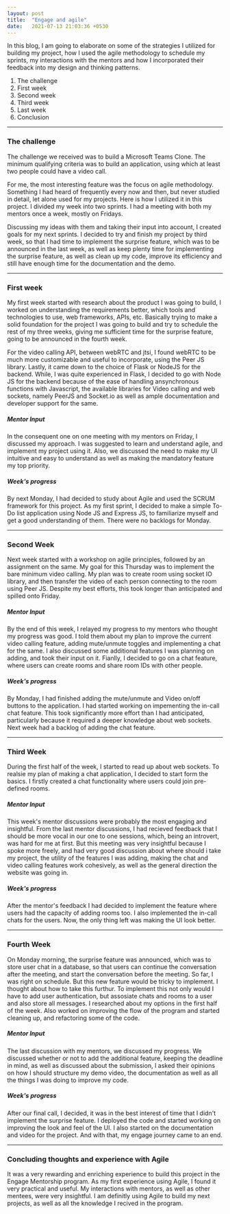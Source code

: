 ```yaml
---
layout: post
title:  "Engage and agile"
date:   2021-07-13 21:03:36 +0530
---
```


In this blog, I am going to elaborate on some of the strategies I utilized for building my project, how I used the agile methodology to schedule my sprints, my interactions with the mentors and how I incorporated their feedback into my design and thinking patterns.

1. The challenge 
2. First week
3. Second week
4. Third week
5. Last week
6. Conclusion

<hr>

### The challenge

The challenge we received was to build a Microsoft Teams Clone. The minimum qualifying criteria was to build an application, using which at least two people could have a video call.

For me, the most interesting feature was the focus on agile methodology. Something I had heard of frequently every now and then, but never studied in detail, let alone used for my projects. Here is how I utilized it in this project. I divided my week into two sprints. I had a meeting with both my mentors once a week, mostly on Fridays.

Discussing my ideas with them and taking their input into account, I created goals for my next sprints. I decided to try and finish my project by third week, so that I had time to implement the surprise feature, which was to be announced in the last week, as well as keep plenty time for implementing the surprise feature, as well as clean up my code, improve its efficiency and still have enough time for the documentation and the demo. 

<hr>

### First week
My first week started with research about the product I was going to build, I worked on understanding the requirements better, which tools and technologies to use, web frameworks, APIs, etc. Basically trying to make a solid foundation for the project I was going to build and try to schedule the rest of my three weeks, giving me sufficient time for the surprise feature, going to be announced in the fourth week. 

For the video calling API, between webRTC and jtsi, I found webRTC to be much more customizable and useful to incorporate, using the Peer JS library. Lastly, it came down to the choice of Flask or NodeJS for the backend. While, I was quite experienced in Flask, I decided to go with Node JS for the backend because of the ease of handling ansynchronous functions with Javascript, the available libraries for Video calling and web sockets, namely PeerJS and Socket.io as well as ample documentation and developer support for the same.

##### Mentor Input
In the consequent one on one meeting with my mentors on Friday, I discussed my approach. I was suggested to learn and understand agile, and implement my project using it. Also, we discussed the need to make my UI intuitive and easy to understand as well as making the mandatory feature my top priority.

##### Week's progress
By next Monday, I had decided to study about Agile and used the SCRUM framework for this project. As my first sprint, I decided to make a simple To-Do list application using Node JS and Express JS, to familiarize myself and get a good understanding of them. There were no backlogs for Monday.

<hr>

### Second Week
Next week started with a workshop on agile principles, followed by an assignment on the same. My goal for this Thursday was to implement the bare minimum video calling. My plan was to create room using socket IO library, and then transfer the video of each person connecting to the room using Peer JS. Despite my best efforts, this took longer than anticipated and spilled onto Friday. 

##### Mentor Input
By the end of this week, I relayed my progress to my mentors who thought my progress was good. I told them about my plan to improve the current video calling feature, adding mute/unmute toggles and implementing a chat for the same. I also discussed some additional features I was planning on adding, and took their input on it. Fianlly, I decided to go on a chat feature, where users can create rooms and share room IDs with other people. 

##### Week's progress
By Monday, I had finished adding the mute/unmute and Video on/off buttons to the application. I had started working on impementing the in-call chat feature. This took significantly more effort than I had anticipated, particularly because it required a deeper knowledge about web sockets. Next week had a backlog of adding the chat feature.
<hr>

### Third Week
During the first half of the week, I started to read up about web sockets. To realsie my plan of making a chat application, I decided to start form the basics. I firstly created a chat functionality where users could join pre-defined rooms. 

##### Mentor Input
This week's mentor discussions were probably the most engaging and insightful. From the last mentor discussions, I had recieved feedback that I should be more vocal in our one to one sessions, which, being an introvert, was hard for me at first. But this meeting was very insightful because I spoke more freely, and had very good discussion about where should i take my project, the utility of the features I was adding, making the chat and video calling features work cohesively, as well as the general direction the website was going in. 

##### Week's progress
After the mentor's feedback I had decided to implement the feature where users had the capacity of adding rooms too. I also implemented the in-call chats for the users. Now, the only thing left was making the UI look better.

<hr>

### Fourth Week
On Monday morning, the surprise feature was announced, which was to store user chat in a database, so that users can continue the conversation after the meeting, and start the conversation before the meeting. So far, I was right on schedule. But this new feature would be tricky to implement. I thought about how to take this furthur. To implement this not only would I have to add user authentication, but assosiate chats and rooms to a user and also store all messages. I researched about my options in the first half of the week. Also worked on improving the flow of the program and started cleaning up, and refactoring some of the code.

##### Mentor Input
The last discussion with my mentors, we discussed my progress. We discussed whether or not to add the additional feature, keeping the deadline in mind, as well as discussed about the submission, I asked their opinions on how I should structure my demo video, the documentation as well as all the things I was doing to improve my code.

##### Week's progress
After our final call, I decided, it was in the best interest of time that I didn't implement the surprise feature. I deployed the code and started working on improving the look and feel of the UI. I also started on the documentation and video for the project. And with that, my engage journey came to an end.
<hr>

### Concluding thoughts and experience with Agile

It was a very rewarding and enriching experience to build this project in the Engage Mentorship program. As my first experience using Agile, I found it very practical and useful. My interactions with mentors, as well as other mentees, were very insightful. I am definitly using Agile to build my next projects, as well as all the knowledge I recived in the program.
